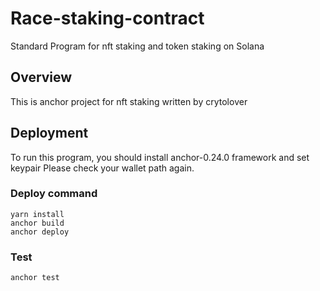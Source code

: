 # Race-staking-contract
Standard Program for nft staking and token staking on Solana

## Overview
This is anchor project for nft staking written by crytolover

## Deployment
To run this program, you should install anchor-0.24.0 framework and set keypair
Please check your wallet path again.
### Deploy command
```
yarn install
anchor build
anchor deploy
```
### Test
```
anchor test
```

